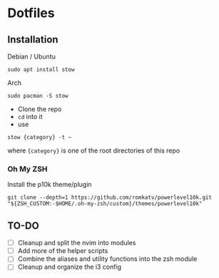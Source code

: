 # Dotfiles

## Installation

Debian / Ubuntu
```
sudo apt install stow
```

Arch
```
sudo pacman -S stow
```

- Clone the repo
- `cd` into it
- use 

```
stow {category} -t ~
```
where `{category}` is one of the root directories of this repo

### Oh My ZSH

Install the p10k theme/plugin 

```
git clone --depth=1 https://github.com/romkatv/powerlevel10k.git "${ZSH_CUSTOM:-$HOME/.oh-my-zsh/custom}/themes/powerlevel10k"
```

## TO-DO

- [ ] Cleanup and split the nvim into modules
- [ ] Add more of the helper scripts 
- [ ] Combine the aliases and utility functions into the zsh module
- [ ] Cleanup and organize the i3 config
